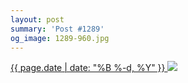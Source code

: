 ```yaml
---
layout: post
summary: 'Post #1289'
og_image: 1289-960.jpg
---
```


<p>
 <time>
  <a href="/1289">
   {{ page.date | date: "%B %-d, %Y" }}
  </a>
 </time>
 <a href="/1289">
  <img data-taken="2/2/2021" sizes="(min-width: 700px) 50vw, calc(100vw - 2rem)" src="{{ site.assets_url }}/1289-480.jpg" srcset="{{ site.assets_url }}/1289-240.jpg 240w, {{ site.assets_url }}/1289-480.jpg 480w, {{ site.assets_url }}/1289-720.jpg 720w, {{ site.assets_url }}/1289-960.jpg 960w"/>
 </a>
</p>
